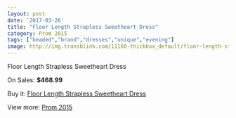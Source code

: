 ```yaml
---
layout: post
date: '2017-03-26'
title: "Floor Length Strapless Sweetheart Dress"
category: Prom 2015
tags: ["beaded","brand","dresses","unique","evening"]
image: http://img.transblink.com/11160-thickbox_default/floor-length-strapless-sweetheart-dress.jpg
---
```

Floor Length Strapless Sweetheart Dress

On Sales: **$468.99**
<a href="https://www.transblink.com/en/prom-2015/3627-floor-length-strapless-sweetheart-dress.html"><amp-img layout="responsive" width="600" height="600" src="//img.transblink.com/11160-thickbox_default/floor-length-strapless-sweetheart-dress.jpg" alt="Floor Length Strapless Sweetheart Dress 0" /></a>
<a href="https://www.transblink.com/en/prom-2015/3627-floor-length-strapless-sweetheart-dress.html"><amp-img layout="responsive" width="600" height="600" src="//img.transblink.com/11161-thickbox_default/floor-length-strapless-sweetheart-dress.jpg" alt="Floor Length Strapless Sweetheart Dress 1" /></a>

Buy it: [Floor Length Strapless Sweetheart Dress](https://www.transblink.com/en/prom-2015/3627-floor-length-strapless-sweetheart-dress.html "Floor Length Strapless Sweetheart Dress")

View more: [Prom 2015](https://www.transblink.com/en/10-prom-2015 "Prom 2015")